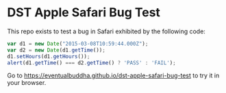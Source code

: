 # DST Apple Safari Bug Test

This repo exists to test a bug in Safari exhibited by the following code:

```js
var d1 = new Date("2015-03-08T10:59:44.000Z");
var d2 = new Date(d1.getTime());
d1.setHours(d1.getHours());
alert(d1.getTime() === d2.getTime() ? 'PASS' : 'FAIL');
```

Go to https://eventualbuddha.github.io/dst-apple-safari-bug-test to try it in your browser.